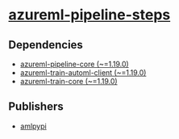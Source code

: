 # [azureml-pipeline-steps](https://pypi.org/project/azureml-pipeline-steps)

## Dependencies
- [azureml-pipeline-core (~=1.19.0)](packages/a/azureml-pipeline-core.md)
- [azureml-train-automl-client (~=1.19.0)](packages/a/azureml-train-automl-client.md)
- [azureml-train-core (~=1.19.0)](packages/a/azureml-train-core.md)



## Publishers
- [amlpypi](https://pypi.org/user/amlpypi)

